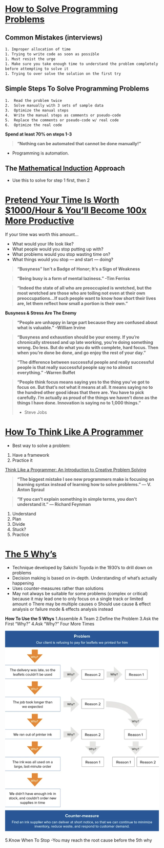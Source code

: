 # [How to Solve Programming Problems](https://simpleprogrammer.com/solving-problems-breaking-it-down/)

## Common Mistakes (interviews)
    1. Improper allocation of time
    1. Trying to write code as soon as possible
    1. Must resist the urge
    1. Make sure you take enough time to understand the problem completely before attempting to solve it
    1. Trying to over solve the solution on the first try

## Simple Steps To Solve Programming Problems
    1.	Read the problem twice
    2.	Solve manually with 3 sets of sample data
    3.	Optimize the manual steps
    4.	Write the manual steps as comments or pseudo-code
    5.	Replace the comments or pseudo-code w/ real code
    6.	Optimize the real code

**Spend at least 70% on steps 1-3**

> **“Nothing can be automated that cannot be done manually!”**

-	Programming is automation.

## The [Mathematical Induction]( https://en.wikipedia.org/wiki/Mathematical_induction) Approach
-	Use this to solve for step 1 first, then 2


# [Pretend Your Time Is Worth $1000/Hour & You’ll Become 100x More Productive]( https://medium.com/swlh/pretend-your-time-is-worth-1-000-hour-and-youll-become-100x-more-productive-f04628bb3e6d)

If your time was worth this amount…
- What would your life look like?
-	What people would you stop putting up with?
-	What problems would you stop wasting time on?
-	What things would you stop — and start — doing?

> **“Busyness” Isn’t a Badge of Honor; It’s a Sign of Weakness**

> **“Being busy is a form of mental laziness.” -Tim Ferriss**

> **“Indeed the state of all who are preoccupied is wretched, but the most wretched are those who are toiling not even at their own preoccupations…If such people want to know how short their lives are, let them reflect how small a portion is their own.”**

**Busyness & Stress Are The Enemy**

> **“People are unhappy in large part because they are confused about what is valuable.” -William Irvine**

> **“Busyness and exhaustion should be your enemy. If you’re chronically stressed and up late working, you’re doing something wrong. Do less. But do what you do with complete, hard focus. Then when you’re done be done, and go enjoy the rest of your day.”**

> **“The difference between successful people and really successful people is that really successful people say no to almost everything.” -Warren Buffet**

> **“People think focus means saying yes to the thing you’ve got to focus on. But that’s not what it means at all. It means saying no to the hundred other good ideas that there are. You have to pick carefully. I’m actually as proud of the things we haven’t done as the things I have done. Innovation is saying no to 1,000 things.”**
> - Steve Jobs

# [How To Think Like A Programmer]( https://www.freecodecamp.org/news/how-to-think-like-a-programmer-lessons-in-problem-solving-d1d8bf1de7d2/)

-	Best way to solve a problem:
1.	Have a framework
2.	Practice it

[Think Like a Programmer: An Introduction to Creative Problem Solving
](https://www.amazon.com/dp/1593274246/?tag=richardreeze-20)

> **“The biggest mistake I see new programmers make is focusing on learning syntax instead of learning how to solve   problems.” — V. Anton Spraul**

> **“If you can’t explain something in simple terms, you don’t understand it.” — Richard Feynman**


1. Understand
2. Plan
3. Divide
4. Stuck?
5. Practice

# [The 5 Why’s](https://www.mindtools.com/pages/article/newTMC_5W.htm)

-	Technique developed by Sakichi Toyoda in the 1930’s to drill down on problems
-	Decision making is based on in-depth. Understanding of what’s actually happening
-	Uses counter-measures rather than solutions
-	May not always be suitable for some problems (complex or critical) because it may lead one to only focus on a single track or limited amount
o	There may be multiple causes
o	Should use cause & effect analysis or failure mode & effects analysis instead

**How To Use the 5 Whys**
1.Assemble A Team
2.Define the Problem
3.Ask the First “Why?”
4.Ask “Why?” Four More Times

![](5whys.png)

5.Know When To Stop
    -You may reach the root cause before the 5th why








